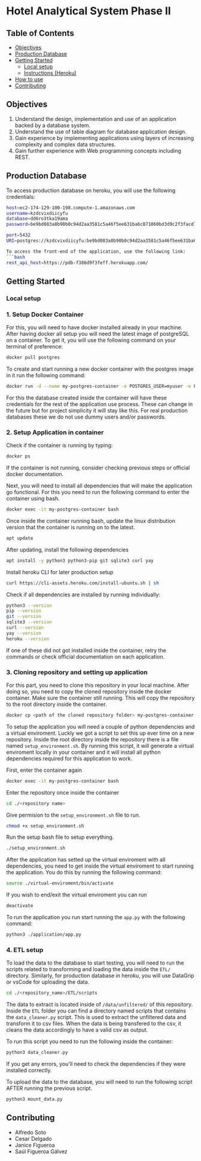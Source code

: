# Hotel Analytical System Phase II

## Table of Contents
- [Objectives](#objectives)
- [Production Database](#production-Database)
- [Getting Started](#getting-started)
  - [Local setup](#local-setup)
  - [Instructions (Heroku)](#instructions-heroku)
- [How to use](#How-to-use)
- [Contributing](#contributing)

## Objectives
1. Understand the design, implementation and use of an application backed by a database system. 
2. Understand the use of table diagram for database application design. 
3. Gain experience by implementing applications using layers of increasing complexity and complex data structures.
4. Gain further experience with Web programming concepts including REST. 

## Production Database

To access production database on heroku, you will use the following credentials:
```bash
host=ec2-174-129-100-198.compute-1.amazonaws.com
username=kzdcvixdiicyfu
database=dd6ro3tka19ama
password=be9bd083a8b90b0c94d2aa3581c5a46f5ee631ba6c871060bd3d9c2f3facd780

port=5432
URI=postgres://kzdcvixdiicyfu:be9bd083a8b90b0c94d2aa3581c5a46f5ee631ba6c871060bd3d9c2f3facd780@ec2-174-129-100-198.compute-1.amazonaws.com:5432/dd6ro3tka19ama

To access the front-end of the application, use the following link:
```bash
rest_api_host=https://pdb-f386d9f3feff.herokuapp.com/
```

## Getting Started

### Local setup

### 1. Setup Docker Container
For this, you will need to have docker installed already in your machine. After having docker all setup
you will need the latest image of postgreSQL on a container. To get it, you will use the following command
on your terminal of preference:

```bash
docker pull postgres
```

To create and start running a new docker container with the postgres image in it run the following command:
```bash
docker run -d --name my-postgres-container -e POSTGRES_USER=myuser -e POSTGRES_PASSWORD=mypassword -e POSTGRES_DB=mydatabase -p 5432:5432 postgres
```
For this the database created inside the container will have these credentials for the rest of the application use process.
These can change in the future but for project simplicity it will stay like this. For real production databases these we do not 
use dummy users and/or passwords.

### 2. Setup Application in container
Check if the container is running by typing:
```bash
docker ps
```
If the container is not running, consider checking previous steps or official docker documentation.

Next, you will need to install all dependencies that will make the application go functional.
For this you need to run the following command to enter the container using bash.
```bash
docker exec -it my-postgres-container bash
```

Once inside the container running bash, update the linux distribution version that the container is running on to the latest.
```bash
apt update
```

After updating, install the following dependencies
```bash
apt install -y python3 python3-pip git sqlite3 curl yay
```

Install heroku CLI for later production setup
```bash
curl https://cli-assets.heroku.com/install-ubuntu.sh | sh 
```

Check if all dependencies are installed by running individually:
```bash
python3 --version 
pip --version
git --version
sqlite3 --version 
curl --version 
yay --version 
heroku --version 
```
If one of these did not got installed inside the container, retry the commands or check official documentation
on each application.

### 3. Cloning repository and setting up application
For this part, you need to clone this repository in your local machine. After doing so, you need to copy the
cloned repository inside the docker container. Make sure the container still running.
This will copy the repository to the root directory inside the container.
```bash
docker cp <path of the cloned repository folder> my-postgres-container:/
```

To setup the application you will need a couple of python dependencies and a virtual enviroment. Luckly we got a
script to set this up ever time on a new repository. Inside the root directory inside the repository there is a file
named `setup_environment.sh`. By running this script, it will generate a virtual enviroment locally in your container and it will
install all python dependencies required for this application to work.

First, enter the container again
```bash
docker exec -it my-postgres-container bash
```
Enter the repository once inside the container
```bash
cd ./<repository name>
```
Give permision to the `setup_environment.sh` file to run.
```bash
chmod +x setup_environment.sh
```
Run the setup bash file to setup everything.
```bash
./setup_environment.sh
```

After the application has setted up the virtual enviroment with all dependencies, you
need to get inside the virtual enviroment to start running the application. You do
this by running the following command:
```bash
source ./virtual-enviroment/bin/activate
```
If you wish to end/exit the virtual enviroment you can run
```bash
deactivate
```

To run the application you run start running the `app.py` with the following command:
```bash
python3 ./application/app.py
```

### 4. ETL setup
To load the data to the database to start testing, you will need to run the scripts related to transforming and
loading the data inside the `ETL/` directory. Similarly, for production database in heroku, you will use DataGrip or
vsCode for uploading the data.
```bash
cd ./<repository_name>/ETL/scripts
```

The data to extract is located inside of `/data/unfiltered/` of this repository. 
Inside the `ETL` folder you can find a directory named scripts that contains the
`data_cleaner.py` script. This is used to extract the unfiltered data and transform
it to csv files. When the data is being transfered to the csv, it cleans the data
accordingly to have a valid csv as output.

To run this script you need to run the following inside the container:
```bash
python3 data_cleaner.py
```
If you get any errors, you'll need to check the dependencies if they were installed correctly.

To upload the data to the database, you will need to run the following script AFTER
running the previous script.
```bash
python3 mount_data.py
```

## Contributing
- Alfredo Soto
- Cesar Delgado
- Janice Figueroa
- Saúl Figueroa Gálvez